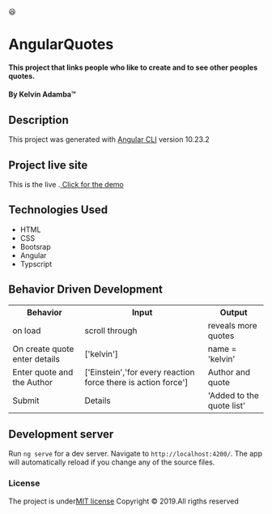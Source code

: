 :satisfied:
#  AngularQuotes
#### This project that links people who like to create and to see other peoples quotes. 
#### By **Kelvin Adamba**&trade;

## Description

This project was generated with [Angular CLI](https://github.com/angular/angular-cli) version 10.23.2

## Project live site
  This is the live .[ Click for the demo](https://kelvinhovinho.github.io/prject1/)

  ## Technologies Used
* HTML
* CSS
* Bootsrap
* Angular
* Typscript

## Behavior Driven Development
<table>
    <tr>
      <th>Behavior</th> 
      <th>Input</th> 
      <th>Output</th>   
    </tr>
    <tr>
        <td>on load</td>
        <td>scroll through </td>
        <td>reveals more quotes</td>
    </tr> 
    <tr>
        <td>On create quote enter details</td>
        <td>['kelvin']</td>
        <td>name = 'kelvin'</td>
    </tr>
    <tr>
        <td>Enter quote and the Author</td>
        <td>['Einstein','for every reaction force there is action force']</td>
        <td>Author and quote</td>
    </tr>
    <tr>
        <td>Submit</td>
        <td>Details</td>
        <td>'Added to the quote list'</td>
    </tr>
       
</table>


## Development server

Run `ng serve` for a dev server. Navigate to `http://localhost:4200/`. The app will automatically reload if you change any of the source files.

### License
The project is under[MIT license](/blob/master/LICENSE)
Copyright &copy; 2019.All rigths reserved